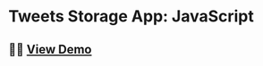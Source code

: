 # Tweets Storage App: JavaScript

## 👨‍💻 [View Demo](https://developaul.github.io/tweetsstorage-js/)